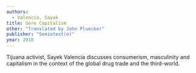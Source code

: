 ```yaml
---
authors:
  - Valencia, Sayak
title: Gore Capitalism
other: "Translated by John Pluecker"
publisher: "Semiotext(e)"
year: 2018
---
```


Tijuana activist, Sayek Valencia discusses consumerism, masculinity
and capitalism in the context of the global drug trade and the
third-world.
